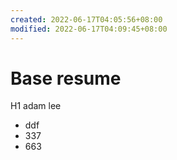 ```yaml
---
created: 2022-06-17T04:05:56+08:00
modified: 2022-06-17T04:09:45+08:00
---
```


# Base resume

H1 adam lee
- ddf
- 337
- 663
